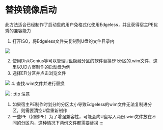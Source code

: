# 替换镜像启动
此方法适合已经制作了启动盘的用户免格式化使用Edgeless，并且获得宿主PE优秀的兼容能力
1. 打开ISO，将Edgeless文件夹复制到U盘的文件目录内


![](https://pineapple.edgeless.top/picbed/wiki/images/screenshot_1581509927718.png)


2. 使用DiskGenius等可以管理U盘隐藏分区的软件替换EFI分区的.wim文件，这里以UD方案制作的启动盘为例
2. 选择EFI分区并点击浏览文件

![](https://pineapple.edgeless.top/picbed/wiki/images/screenshot_1581510282130.png)
4. 查找.wim文件并进行替换

![](https://pineapple.edgeless.top/picbed/wiki/images/screenshot_1581510336375.png)
:::tip 注意
1. 如果宿主PE制作时划分的分区太小导致Edgeless的wim文件无法复制进分区，则需要清空U盘重新制作
2. 一些PE（如微PE）为了增强兼容性，可能会向U盘写入两份.wim文件放在不同的分区内，这种情况下两份文件都需要替换
:::